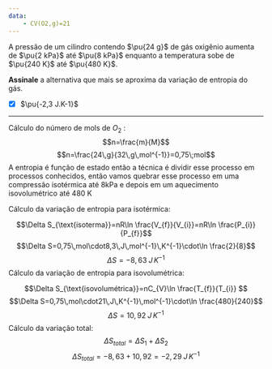 ```yaml
---
data:
    - CV(O2,g)=21
---
```


A pressão de um cilindro contendo $\pu{24 g}$ de gás oxigênio aumenta de $\pu{2 kPa}$ até $\pu{8 kPa}$ enquanto a temperatura sobe de $\pu{240 K}$ até $\pu{480 K}$.

**Assinale** a alternativa que mais se aproxima da variação de entropia do gás.

- [x] $\pu{-2,3 J.K-1}$

---
 
Cálculo do número de mols de $O_{2}$ :
$$n=\frac{m}{M}$$
$$n=\frac{24\,g}{32\,g\,mol^{-1}}=0,75\;mol$$
A entropia é função de estado então a técnica é dividir esse processo em processos conhecidos, então vamos quebrar esse processo em uma compressão isotérmica até 8kPa e depois em um aquecimento isovolumétrico até 480 K

Cálculo da variação de entropia para isotérmica:

$$\Delta S_{\text{isoterma}}=nR\ln \frac{V_{f}}{V_{i}}=nR\ln \frac{P_{i}}{P_{f}}$$
$$\Delta S=0,75\,mol\cdot8,3\,J\,mol^{-1}\,K^{-1}\cdot\ln \frac{2}{8}$$
$$\Delta S=-8,63\;J\,K^{-1}$$
Cálculo da variação de entropia para isovolumétrica:

$$\Delta S_{\text{isovolumétrica}}=nC_{V}\ln \frac{T_{f}}{T_{i}}   $$
$$\Delta S=0,75\,mol\cdot21\,J\,K^{-1}\,mol^{-1}\cdot\ln \frac{480}{240}$$
$$\Delta S=10,92\;J\,K^{-1}$$
Cálculo da variação total:
$$\Delta S_{total}=\Delta S_{1}+ \Delta S_{2}$$
$$\Delta S_{total}=-8,63+10,92=-2,29\;J\,K^{-1}$$
